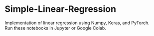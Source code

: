# Simple-Linear-Regression
Implementation of linear regression using Numpy, Keras, and PyTorch.  
Run these notebooks in Jupyter or Google Colab.  
